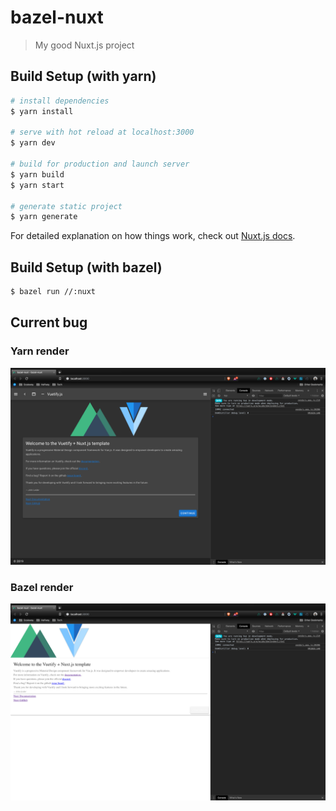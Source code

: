 # bazel-nuxt

> My good Nuxt.js project

## Build Setup (with yarn)

``` bash
# install dependencies
$ yarn install

# serve with hot reload at localhost:3000
$ yarn dev

# build for production and launch server
$ yarn build
$ yarn start

# generate static project
$ yarn generate
```

For detailed explanation on how things work, check out [Nuxt.js docs](https://nuxtjs.org).

## Build Setup (with bazel)

```bash
$ bazel run //:nuxt
```


## Current bug

### Yarn render

![yarn render](https://github.com/albttx/bazel-nuxt/blob/master/assets/output-yarn.png?raw=true)

### Bazel render
![bazel render](https://github.com/albttx/bazel-nuxt/blob/master/assets/output-bazel.png?raw=true)
